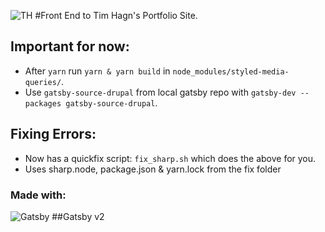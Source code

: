 ![TH](https://be.timhagn.com/themes/custom/thstark/logo.svg)
#Front End to Tim Hagn's Portfolio Site.

## Important for now:

* After `yarn` run `yarn & yarn build` in `node_modules/styled-media-queries/`.
* Use `gatsby-source-drupal` from local gatsby repo with `gatsby-dev --packages gatsby-source-drupal`.

## Fixing Errors:

* Now has a quickfix script: `fix_sharp.sh` which does the above for you.
* Uses sharp.node, package.json & yarn.lock from the fix folder  


### Made with:

![Gatsby](https://www.gatsbyjs.org/monogram.svg)
##Gatsby v2


